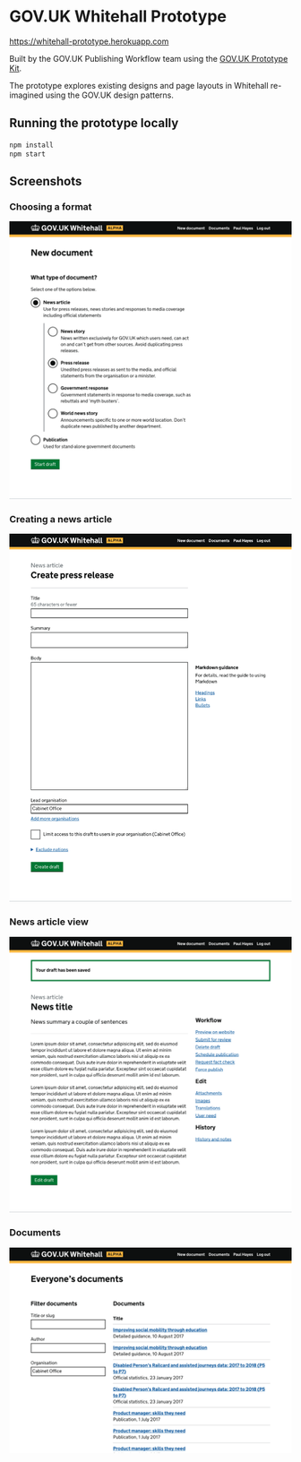 # GOV.UK Whitehall Prototype

https://whitehall-prototype.herokuapp.com

Built by the GOV.UK Publishing Workflow team using the [GOV.UK Prototype Kit](https://govuk-prototype-kit.herokuapp.com/docs).

The prototype explores existing designs and page layouts in Whitehall re-imagined using the GOV.UK design patterns.

## Running the prototype locally

```
npm install
npm start
```

## Screenshots

### Choosing a format

![Choose a format](docs/assets/images/screenshots/format-choice-view.png)

### Creating a news article

![Form for creating a news article](docs/assets/images/screenshots/new-news-article-view.png)

### News article view

![A news article in draft state](docs/assets/images/screenshots/document-view.png)

### Documents

![Documents filter](docs/assets/images/screenshots/documents-view.png)
